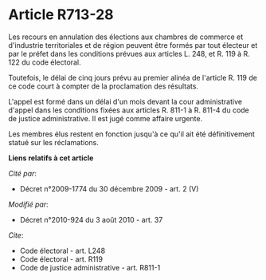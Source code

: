 # Article R713-28

Les recours en annulation des élections aux chambres de commerce et d'industrie territoriales et de région peuvent être
formés par tout électeur et par le préfet dans les conditions prévues aux articles L. 248, et R. 119 à R. 122 du code
électoral. 

Toutefois, le délai de cinq jours prévu au premier alinéa de l'article R. 119 de ce code court à compter de la proclamation
des résultats.

L'appel est formé dans un délai d'un mois devant la cour administrative d'appel dans les conditions fixées aux articles R.
811-1 à R. 811-4 du code de justice administrative. Il est jugé comme affaire urgente. 

Les membres élus restent en fonction jusqu'à ce qu'il ait été définitivement statué sur les réclamations.

**Liens relatifs à cet article**

_Cité par_:

  - Décret n°2009-1774 du 30 décembre 2009 - art. 2 (V)

_Modifié par_:

  - Décret n°2010-924 du 3 août 2010 - art. 37

_Cite_:

  - Code électoral - art. L248
  - Code électoral - art. R119
  - Code de justice administrative - art. R811-1
